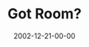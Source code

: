 ---
layout: message
category: message
series: "Got Christmas?"
title: "Got Room?"
date: 2002-12-21-00-00
message_id: 250
audio: "http://s3.amazonaws.com/crossroads-media/messages/audio/Got%20Room%20Dec21.mp3"
audio-duration: "36:57"
tag: 
 - christmas
 - relationship
 - gospel
 - space
 - margin
 - tome
explicit: false
---